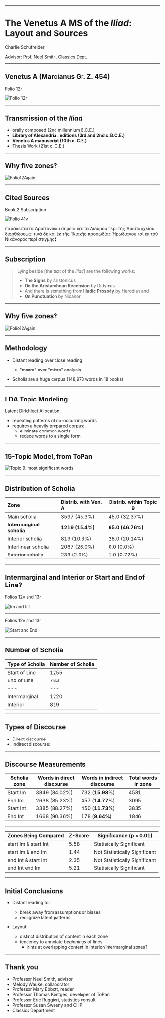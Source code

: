 
---


# The Venetus A MS of the *Iliad*: Layout and Sources



Charlie Schufreider


Advisor: Prof. Neel Smith, Classics Dept.

---

## Venetus A (Marcianus Gr. Z. 454)

Folio 12r

![Folio 12r](https://raw.githubusercontent.com/cjschu17/Thesis2016-2017/master/images/12r.jpg)

---

## Transmission of the *Iliad*

- orally composed (2nd millennium B.C.E.)
- **Library of Alexandria : editions (3rd and 2nd c. B.C.E.)**
- **Venetus A manuscript (10th c. C.E.)**
- Thesis Work (21st c. C.E.)



---



##  Why five zones?

![Folio12Again](https://raw.githubusercontent.com/cjschu17/Thesis2016-2017/master/images/DSE.jpg)

---

## Cited Sources

Book 2 Subscription


![Folio 41v](https://raw.githubusercontent.com/cjschu17/Thesis2016-2017/master/images/Book2Subscription.jpg)



παράκειται τὰ Ἀριστονίκου σημεῖα καὶ τὰ  Διδύμου περι τῆς Ἀρισταρχείου διορθώσεως· τινὰ δὲ καὶ ἐκ τῆς Ἰλιακῆς προσωδίας Ἡρωδιανου καὶ ἐκ  τοῦ Νικάνορος περὶ στιγμης⁑



---

## Subscription

>Lying beside [the text of the *Iliad*] are the following works:
>
> - **The Signs** by Aristonicus
> -  **On the Aristarchean Recension** by Didymus
> -  And there is something from **Iliadic Prosody** by Herodian and
> - **On Punctuation** by Nicanor.

---



##  Why five zones?

![Folio12Again](https://raw.githubusercontent.com/cjschu17/Thesis2016-2017/master/images/DSE.jpg)

---

## Methodology


- Distant reading over close reading
  - "macro" over "micro" analysis

 - Scholia are a huge corpus (148,978 words in 18 books)

---

## LDA Topic Modeling

Latent Dirichlect Allocation:

- repeating patterns of co-occurring words
- requires a heavily prepared corpus:
    - eliminate common words
    - reduce words to a single form


---

## 15-Topic Model, from ToPan

![Topic 9: most significant words](https://raw.githubusercontent.com/cjschu17/Thesis2016-2017/master/images/TranslatedToPan9.jpg)

---

## Distribution of Scholia

| Zone          |  Distrib. with Ven. A | Distrib. within Topic 9
|:----------------------|:-----------------------|---
| Main scholia          |3597 (45.3%)           |45.0 (32.37%)  |
| **Intermarginal scholia** |**1219 (15.4%)**           |**65.0 (46.76%)** |
| Interior scholia      | 819 (10.3%)            |28.0 (20.14%)|
| Interlinear scholia   | 2067 (26.0%)           |0.0 (0.0%) |
| Exterior scholia      |233 (2.9%)             |1.0 (0.72%)| 

---

## Intermarginal and Interior or Start and End of Line?

Folios 12v and 13r

![Im and Int](https://raw.githubusercontent.com/cjschu17/Thesis2016-2017/master/images/12v13rImInt.jpg)

---

Folios 12v and 13r

![Start and End](https://raw.githubusercontent.com/cjschu17/Thesis2016-2017/master/images/12v13rSE.jpg)

---

## Number of Scholia

| Type of Scholia       | Number of Scholia |
|:----------------------|:------------------|
| Start of Line | 1255              | 
| End of Line   | 783               | 
| ---                   | ---               | 
| Intermarginal | 1220              | 
| Interior      | 819               | 

---

## Types of Discourse

- Direct discourse
- Indirect discourse:

---

## Discourse Measurements

Scholia zone|Words in direct discourse|Words in indirect discourse|Total words in zone
---|---|---|---
Start Im|3849 (84.02%)|732 (**15.98%**)|4581
End Im|2638 (85.23%)|457 (**14.77%**)|3095
Start Int|3385 (88.27%)|450 (**11.73%**)|3835
End Int|1668 (90.36%)|178 (**9.64%**)|1846

---

Zones Being Compared|Z-Score|Significance (p < 0.01)
---|---|---
start Im & start Int|5.58|Statisically Significant
start Im & end Im|1.44|Not Statistically Significant
end Int & start Int|2.35|Not Statistically Significant
end Int  end Im|5.21|Statisically Significant


---
## Initial Conclusions

- Distant reading to:
    - break away from assumptions or biases
    - recognize latent patterns

- Layout:
    - distinct distribution of content in each zone
    - tendency to annotate *beginnings* of lines
       - hints at overlapping content in interior/intermarginal zones?



---

## Thank you

- Professor Neel Smith, advisor
- Melody Wauke, collaborator
- Professor Mary Ebbott, reader
- Professor Thomas Kontges, developer of ToPan
- Professor Eric Ruggieri, statistics consult
- Professor Susan Sweeny and CHP
- Classics Department
